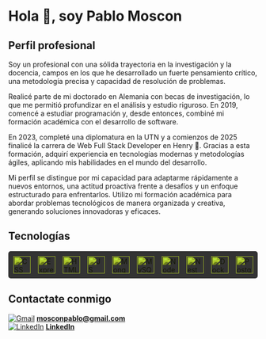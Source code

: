 # Hola 👋, soy Pablo Moscon 

## Perfil profesional 

Soy un profesional con una sólida trayectoria en la investigación y la docencia, campos en los que he desarrollado un fuerte pensamiento crítico, una metodología precisa y capacidad de resolución de problemas.

Realicé parte de mi doctorado en Alemania con becas de investigación, lo que me permitió profundizar en el análisis y estudio riguroso. En 2019, comencé a estudiar programación y, desde entonces, combiné mi formación académica con el desarrollo de software.

En 2023, completé una diplomatura en la UTN y a comienzos de 2025 finalicé la carrera de Web Full Stack Developer en Henry 🚀. Gracias a esta formación, adquirí experiencia en tecnologías modernas y metodologías ágiles, aplicando mis habilidades en el mundo del desarrollo.

Mi perfil se distingue por mi capacidad para adaptarme rápidamente a nuevos entornos, una actitud proactiva frente a desafíos y un enfoque estructurado para enfrentarlos. Utilizo mi formación académica para abordar problemas tecnológicos de manera organizada y creativa, generando soluciones innovadoras y eficaces.


## Tecnologías 

<div style="display: flex; gap: 15px; background-color: #333; padding: 10px; border-radius: 5px;">
  <img src="https://cdn.jsdelivr.net/npm/simple-icons@v4/icons/css3.svg" alt="CSS logo" width="35" height="35" style="filter: brightness(0.7) sepia(1) saturate(3) hue-rotate(30deg);">
  <img src="https://cdn.jsdelivr.net/npm/simple-icons@v4/icons/express.svg" alt="Express logo" width="35" height="35" style="filter: brightness(0.7) sepia(1) saturate(3) hue-rotate(30deg);">
  <img src="https://cdn.jsdelivr.net/npm/simple-icons@v4/icons/html5.svg" alt="HTML logo" width="35" height="35" style="filter: brightness(0.7) sepia(1) saturate(3) hue-rotate(30deg);">
  <img src="https://cdn.jsdelivr.net/npm/simple-icons@v4/icons/javascript.svg" alt="JS logo" width="35" height="35" style="filter: brightness(0.7) sepia(1) saturate(3) hue-rotate(30deg);">
  <img src="https://cdn.jsdelivr.net/npm/simple-icons@v4/icons/mongodb.svg" alt="Mongo logo" width="35" height="35" style="filter: brightness(0.7) sepia(1) saturate(3) hue-rotate(30deg);">
  <img src="https://cdn.jsdelivr.net/npm/simple-icons@v4/icons/mysql.svg" alt="MySQL logo" width="35" height="35" style="filter: brightness(0.7) sepia(1) saturate(3) hue-rotate(30deg);">
  <img src="https://cdn.jsdelivr.net/npm/simple-icons@v4/icons/node-dot-js.svg" alt="Node logo" width="35" height="35" style="filter: brightness(0.7) sepia(1) saturate(3) hue-rotate(30deg);">
  <img src="https://cdn.jsdelivr.net/npm/simple-icons@v4/icons/nestjs.svg" alt="Nest logo" width="35" height="35" style="filter: brightness(0.7) sepia(1) saturate(3) hue-rotate(30deg);">
  <img src="https://cdn.jsdelivr.net/npm/simple-icons@v4/icons/docker.svg" alt="Docker logo" width="35" height="35" style="filter: brightness(0.7) sepia(1) saturate(3) hue-rotate(30deg);">
  <img src="https://cdn.jsdelivr.net/npm/simple-icons@v4/icons/postgresql.svg" alt="Postgres logo" width="35" height="35" style="filter: brightness(0.7) sepia(1) saturate(3) hue-rotate(30deg);">
</div>




## Contactate conmigo 

[![Gmail](https://img.icons8.com/color/32/000000/gmail-new.png)](mailto:mosconpablo@gmail.com)  [**mosconpablo@gmail.com**](mailto:mosconpablo@gmail.com)  
[![LinkedIn](https://img.icons8.com/color/32/000000/linkedin.png)](https://www.linkedin.com/in/pablo-mosc%C3%B3n-7990142b0/)  [**LinkedIn**](https://www.linkedin.com/in/pablo-mosc%C3%B3n-7990142b0/)



